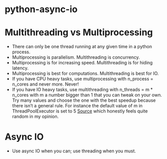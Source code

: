 # python-async-io
# Multithreading vs Multiprocessing
* There can only be one thread running at any given time in a python process. 
* Multiprocessing is parallelism. Multithreading is concurrency. 
* Multiprocessing is for increasing speed. Multithreading is for hiding latency. 
* Multiprocessing is best for computations. Multithreading is best for IO. 
* If you have CPU heavy tasks, use multiprocessing with n_process = n_cores and never more. Never! 
* If you have IO heavy tasks, use multithreading with n_threads = m * n_cores with m a number bigger than 1 that you can tweak on your own. Try many values and choose the one with the best speedup because there isn’t a general rule. For instance the default value of m in ThreadPoolExecutor is set to 5 [Source](https://docs.python.org/3/library/concurrent.futures.html#concurrent.futures.ThreadPoolExecutor) which honestly feels quite random in my opinion.
# Async IO
* Use async IO when you can; use threading when you must.
